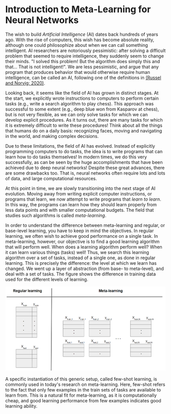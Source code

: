 <title>AI Blog</title>

# Introduction to Meta-Learning for Neural Networks

The wish to build *Artificial Intelligence* (AI) dates back hundreds of years ago. With the rise of computers, this wish has become absolute reality, although one could philosophize about when we can call something intelligent. AI researchers are notoriously pessimistic: after solving a difficult problem that seemed to require intelligence, they suddenly seem to change their minds. "I solved this problem! But the algorithm does simply this and that... That is not intelligent!". We are less pessimistic, and argue that any program that produces behavior that would otherwise require human intelligence, can be called an AI, following one of the definitions in [(Russel and Norvig; 2020)](http://aima.cs.berkeley.edu/).

Looking back, it seems like the field of AI has grown in distinct stages. At the start, we explicitly wrote instructions to computers to perform certain tasks (e.g., write a search algorithm to play chess). This approach was successful to some extent (e.g., deep blue won from Kasparov at chess), but is not very flexible, as we can only solve tasks for which we can develop explicit procedures. As it turns out, there are many tasks for which it is extremely difficult to write these procedures! Think about all the things that humans do on a daily basis: recognizing faces, moving and navigating in the world, and making complex decisions. 

Due to these limitations, the field of AI has evolved. Instead of explicitly programming computers to do tasks, the idea is to write programs that can learn how to do tasks themselves! In modern times, we do this very successfully, as can be seen by the huge accomplishments that have been achieved due to deep neural networks! Despite these great advances, there are some drawbacks too. That is, neural networks often require lots and lots of data, and large computational resources. 

At this point in time, we are slowly transitioning into the next stage of AI evolution. Moving away from writing explicit computer instructions, or programs that learn, we now attempt to write programs that *learn to learn*. In this way, the programs can learn how they should learn properly from less data points and with smaller computational budgets. The field that studies such algorithms is called *meta-learning*.   

In order to understand the difference between meta-learning and regular, or base-level learning, you have to keep in mind the objectives. In regular learning, we often wish to achieve good performance on a single task. In meta-learning, however, our objective is to find a good learning algorithm that will perform well. When does a learning algorithm perform well? When it can learn various things (tasks) well! Thus, we search this learning algorithm over a set of tasks, instead of a single one, as done in regular learning. This is precisely the difference: the level at which we learn has changed. We went up a layer of abstraction (from base- to meta-level), and deal with a set of tasks. The figure shows the difference in training data used for the different levels of learning. 

![Image displaying the difference between regular learning and meta-learning. Regular learning is performed on a single dataset, whereas meta-learning often happens across different datasets, because we optimize our learning process, instead of performance on a single task.](MLimage.png)

A specific instantiation of this generic setup, called few-shot learning, is commonly used in today's research on meta-learning. Here, few-shot refers to the fact that only few examples in the train sets of tasks are available to learn from. This is a natural fit for meta-learning, as it is computationally cheap, and good learning performance from few examples indicates good learning ability. 

